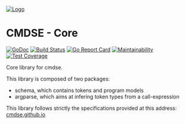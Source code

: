 [![Logo](https://cdn.rawgit.com/cmdse/cmdse-logo/db121a8e/cmdse.ico.svg)](https://github.com/cmdse)

# CMDSE - Core

[![GoDoc](https://godoc.org/github.com/cmdse/core?status.svg)](https://godoc.org/github.com/cmdse/core)
[![Build Status](https://travis-ci.org/cmdse/core.svg?branch=master)](https://travis-ci.org/cmdse/core)
[![Go Report Card](https://goreportcard.com/badge/github.com/cmdse/core)](https://goreportcard.com/report/github.com/cmdse/core)
[![Maintainability](https://api.codeclimate.com/v1/badges/53a926acb5e66779ae11/maintainability)](https://codeclimate.com/github/cmdse/core/maintainability)
[![Test Coverage](https://api.codeclimate.com/v1/badges/53a926acb5e66779ae11/test_coverage)](https://codeclimate.com/github/cmdse/core/test_coverage)

Core library for cmdse.

This library is composed of two packages:

- schema, which contains tokens and program models
- argparse, which aims at infering token types from a call-expression

This library follows strictly the specifications provided at this address: [cmdse.github.io](http://cmdse.github.io/)
